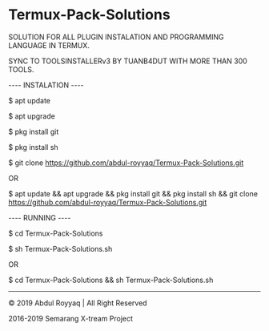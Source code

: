 # Termux-Pack-Solutions

SOLUTION FOR ALL PLUGIN INSTALATION AND PROGRAMMING LANGUAGE IN TERMUX.

SYNC TO TOOLSINSTALLERv3 BY TUANB4DUT WITH MORE THAN 300 TOOLS.

---- INSTALATION ----

$ apt update

$ apt upgrade

$ pkg install git

$ pkg install sh

$ git clone https://github.com/abdul-royyaq/Termux-Pack-Solutions.git

OR

$ apt update && apt upgrade && pkg install git && pkg install sh && git clone https://github.com/abdul-royyaq/Termux-Pack-Solutions.git


---- RUNNING ----

$ cd Termux-Pack-Solutions

$ sh Termux-Pack-Solutions.sh

OR

$ cd Termux-Pack-Solutions && sh Termux-Pack-Solutions.sh

---------------------------------------------------------------------------------------------------------------------------------------

© 2019 Abdul Royyaq | All Right Reserved

2016-2019 Semarang X-tream Project
